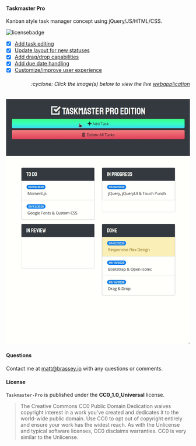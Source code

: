 #### Taskmaster Pro

Kanban style task manager concept using jQuery/JS/HTML/CSS.

![licensebadge](https://img.shields.io/badge/license-CC0_1.0_Universal-blue)

- [x] [Add task editing](https://github.com/MBrassey/taskmaster-pro/issues/1)
- [x] [Update layout for new statuses](https://github.com/MBrassey/taskmaster-pro/issues/2)
- [x] [Add drag/drop capabilities](https://github.com/MBrassey/taskmaster-pro/issues/3)
- [x] [Add due date handling ](https://github.com/MBrassey/taskmaster-pro/issues/4) 
- [x] [Customize/improve user experience ](https://github.com/MBrassey/taskmaster-pro/issues/5)

<h6><p align="right">:cyclone: Click the image(s) below to view the live <a id="Screenshots" href="https://MBrassey.github.io/taskmaster-pro/">webapplication</a></p></h6>

[<p align="center"><img src="assets/img/Preview.gif">](https://MBrassey.github.io/taskmaster-pro/)

#### Questions
Contact me at [matt@brassey.io](mailto:matt@brassey.io) with any questions or comments.

#### License
`Taskmaster-Pro` is published under the __CC0_1.0_Universal__ license.

> The Creative Commons CC0 Public Domain Dedication waives copyright interest in a work you've created and dedicates it to the world-wide public domain. Use CC0 to opt out of copyright entirely and ensure your work has the widest reach. As with the Unlicense and typical software licenses, CC0 disclaims warranties. CC0 is very similar to the Unlicense.